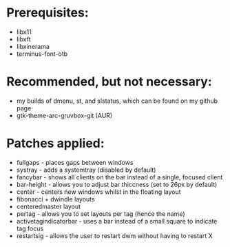 # Prerequisites:
* libx11
* libxft
* libxinerama
* terminus-font-otb

# Recommended, but not necessary:
* my builds of dmenu, st, and slstatus, which can be found on my github page
* gtk-theme-arc-gruvbox-git (AUR)

# Patches applied:
* fullgaps - places gaps between windows
* systray - adds a systemtray (disabled by default)
* fancybar - shows all clients on the bar instead of a single, focused client
* bar-height - allows you to adjust bar thiccness (set to 26px by default)
* center - centers new windows whilst in the floating layout
* fibonacci + dwindle layouts
* centeredmaster layout
* pertag - allows you to set layouts per tag (hence the name)
* activetagindicatorbar - uses a bar instead of a small square to indicate tag focus
* restartsig - allows the user to restart dwm without having to restart X
